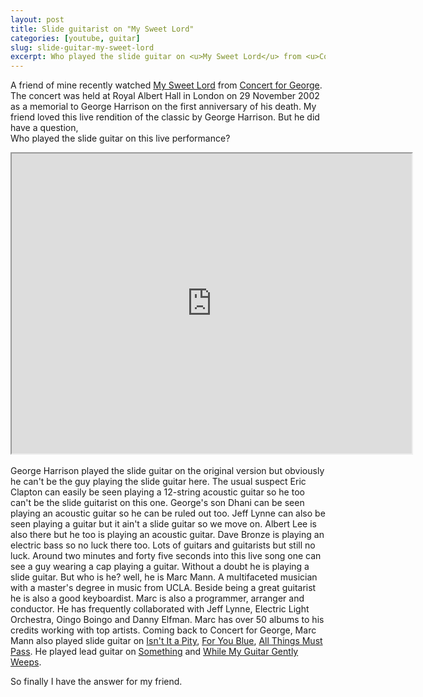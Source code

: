 ```yaml
---
layout: post
title: Slide guitarist on "My Sweet Lord"
categories: [youtube, guitar]
slug: slide-guitar-my-sweet-lord
excerpt: Who played the slide guitar on <u>My Sweet Lord</u> from <u>Concert for George</u>?
---
```


A friend of mine recently watched <u>My Sweet Lord</u> from <u>Concert for George</u>. The concert was held at Royal Albert Hall in London on 29 November 2002 as a memorial to George Harrison on the first anniversary of his death. My friend loved this live rendition of the classic by George Harrison. But he did have a question,  
Who played the slide guitar on this live performance?  

<div class="plyr__video-embed" id="player">
  <iframe
    src="https://www.youtube.com/embed/1EORbL8N-R8?playlist=1EORbL8N-R8,GdcSGxXJ8vM,TPO1zwuAe0g,o6iaSWSB7rE,Xl-BNTeJXjw,CrTMc2i6Lzc&noCookie=true&amp;iv_load_policy=3&amp;modestbranding=1&amp;playsinline=1&amp;showinfo=0&amp;rel=0&amp;enablejsapi=1;loading=lazy"
    width="640"
    height="480"
    allow="fullscreen"
    allow="transparency"
    allow="autoplay"
  ></iframe>
</div>
<br>
George Harrison played the slide guitar on the original version but obviously he can't be the guy playing the slide guitar here.  
The usual suspect Eric Clapton can easily be seen playing a 12-string acoustic guitar so he too can't be the slide guitarist on this one.  
George's son Dhani can be seen playing an acoustic guitar so he can be ruled out too.  
Jeff Lynne can also be seen playing a guitar but it ain't a slide guitar so we move on.  
Albert Lee is also there but he too is playing an acoustic guitar.  
Dave Bronze is playing an electric bass so no luck there too.  
Lots of guitars and guitarists but still no luck.  
Around two minutes and forty five seconds into this live song one can see a guy wearing a cap playing a guitar.  
Without a doubt he is playing a slide guitar.  
But who is he?  
well, he is Marc Mann. A multifaceted musician with a master's degree in music from UCLA. Beside being a great guitarist he is also a good keyboardist. Marc is also a programmer, arranger and conductor. He has frequently collaborated with Jeff Lynne, Electric Light Orchestra, Oingo Boingo and Danny Elfman. Marc has over 50 albums to his credits working with top artists.  
Coming back to Concert for George, Marc Mann also played slide guitar on <u>Isn't It a Pity</u>, <u>For You Blue</u>, <u>All Things Must Pass</u>.  
He played lead guitar on <u>Something</u> and <u>While My Guitar Gently Weeps</u>.  

So finally I have the answer for my friend.  
